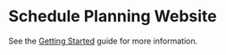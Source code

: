 Schedule Planning Website
=========================

See the [Getting Started](https://github.com/eecs183/WebScheduler/wiki/Getting-Started) guide for more information.
